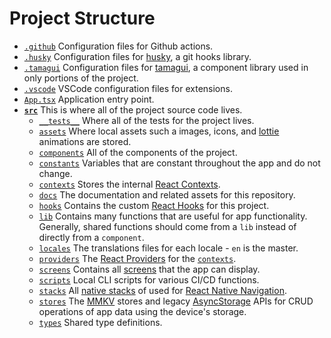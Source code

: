 # Project Structure

- [`.github`](/.github) Configuration files for Github actions.
- [`.husky`](/.husky) Configuration files for [husky](https://typicode.github.io/husky/), a git hooks library.
- [`.tamagui`](/.tamagui) Configuration files for [tamagui](https://tamagui.dev/), a component library used in only portions of the project.
- [`.vscode`](/.vscode) VSCode configuration files for extensions.
- [`App.tsx`](/App.tsx) Application entry point.
- [**`src`**](/src) This is where all of the project source code lives.
  - [`__tests__`](/src/__tests__) Where all of the tests for the project lives.
  - [`assets`](/src/assets) Where local assets such a images, icons, and [lottie](https://lottiefiles.com/) animations are stored.
  - [`components`](/src/components) All of the components of the project.
  - [`constants`](/src/constants) Variables that are constant throughout the app and do not change.
  - [`contexts`](/src/contexts) Stores the internal [React Contexts](https://react.dev/learn/passing-data-deeply-with-context).
  - [`docs`](/src/docs) The documentation and related assets for this repository.
  - [`hooks`](/src/hooks) Contains the custom [React Hooks](https://react.dev/learn/reusing-logic-with-custom-hooks#hook-names-always-start-with-use) for this project.
  - [`lib`](/src/lib) Contains many functions that are useful for app functionality. Generally, shared functions should come from a `lib` instead of directly from a `component`.
  - [`locales`](/src/locales) The translations files for each locale - `en` is the master.
  - [`providers`](/src/providers) The [React Providers](https://react.dev/reference/react/createContext#provider) for the [`contexts`](/src/contexts).
  - [`screens`](/src/screens) Contains all [screens](https://reactnative.dev/docs/navigation) that the app can display.
  - [`scripts`](/src/scripts) Local CLI scripts for various CI/CD functions.
  - [`stacks`](/src/stacks) All [native stacks](https://reactnavigation.org/docs/native-stack-navigator) of used for [React Native Navigation](https://reactnavigation.org/).
  - [`stores`](/src/stores) The [MMKV](https://github.com/mrousavy/react-native-mmkv) stores and legacy [AsyncStorage](https://github.com/react-native-async-storage/async-storage) APIs for CRUD operations of app data using the device's storage.
  - [`types`](/src/types) Shared type definitions.
